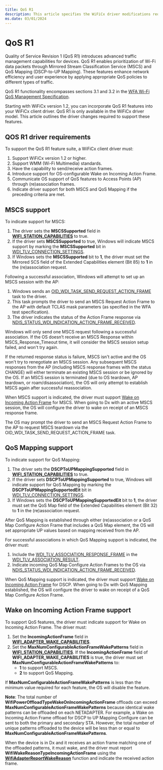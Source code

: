 ```yaml
---
title: QoS R1
description: This article specifies the WiFiCx driver modifications required for QoS R1 features, including MSCS and QoS Mapping.
ms.date: 03/01/2024
---
```


# QoS R1

Quality of Service Revision 1 (QoS R1) introduces advanced traffic management capabilities for devices. QoS R1 enables prioritization of Wi-Fi data packets through Mirrored Stream Classification Service (MSCS) and QoS Mapping (DSCP-to-UP Mapping). These features enhance network efficiency and user experience by applying appropriate QoS policies to different types of traffic. 

QoS R1 functionality encompasses sections 3.1 and 3.2 in the [WFA Wi-Fi QoS Management Specification](https://www.wi-fi.org/file/wi-fi-qos-management-specification).

Starting with WiFiCx version 1.2, you can incorporate QoS R1 features into your WiFiCx client driver. QoS R1 is only available in the WiFiCx driver model. This article outlines the driver changes required to support these features.

## QOS R1 driver requirements

To support the QoS R1 feature suite, a WiFiCx client driver must:

1.	Support WiFiCx version 1.2 or higher.
1.	Support WMM (Wi-Fi Multimedia) standards.
1.	Have the capability to send/receive action frames.
1.	Introduce support for OS-configurable Wake on Incoming Action Frame.
1.	Communicate OS support of QoS features to Access Points (AP) through (re)association frames.
1.	Indicate driver support for both MSCS and QoS Mapping if the preceding criteria are met.

## MSCS support

To indicate support for MSCS:

1. The driver sets the **MSCSSupported** field in [**WIFI_STATION_CAPABILITIES**](/windows-hardware/drivers/ddi/wificx/ns-wificx-wifi_station_capabilities) to true. 
1. If the driver sets **MSCSSupported** to true,  Windows will indicate MSCS support by marking the **MSCSSupported** bit in [WDI_TLV_CONNECTION_SETTINGS](wdi-tlv-connection-settings.md). 
1. If Windows sets the **MSCSSupported** bit to **1**, the driver must set the Mirrored SCS field of the Extended Capabilities element (Bit 85) to **1** in the (re)association request.

Following a successful association, Windows will attempt to set up an MSCS session with the AP:
 
1. Windows sends an [OID_WDI_TASK_SEND_REQUEST_ACTION_FRAME](oid-wdi-task-send-request-action-frame.md) task to the driver. 
1. This task prompts the driver to send an MSCS Request Action Frame to the AP with default TCLAS mask parameters (as specified in the WFA test specification). 
1. The driver indicates the status of the Action Frame response via [NDIS_STATUS_WDI_INDICATION_ACTION_FRAME_RECEIVED](ndis-status-wdi-indication-action-frame-received.md). 

Windows will only send one MSCS request following a successful association. If the OS doesn’t receive an MSCS Response within MSCS_Response_Timeout time, it will consider the MSCS session setup failed, and won't try again. 

If the returned response status is failure, MSCS isn't active and the OS won't try to renegotiate an MSCS session. Any subsequent MSCS responses from the AP (including MSCS response frames with the status CHANGE) will either terminate an existing MSCS session or be ignored by the OS. If an MSCS session is terminated (due to OS teardown, AP teardown, or roam/disassociation), the OS will only attempt to establish MSCS again after successful reassociation.

When MSCS support is indicated, the driver must support [Wake on Incoming Action Frame](#wake-on-incoming-action-frame) for MSCS. When going to Dx with an active MSCS session, the OS will configure the driver to wake on receipt of an MSCS response frame.

The OS may prompt the driver to send an MSCS Request Action Frame to the AP to request MSCS teardown via the OID_WDI_TASK_SEND_REQUEST_ACTION_FRAME task.

## QoS Mapping support

To indicate support for QoS Mapping:

1. The driver sets the **DSCPToUPMappingSupported** field in [**WIFI_STATION_CAPABILITIES**](/windows-hardware/drivers/ddi/wificx/ns-wificx-wifi_station_capabilities) to true. 
1. If the driver sets **DSCPToUPMappingSupported** to true, Windows will indicate support for QoS Mapping by marking the **DSCPToUPMappingSupportedEit** bit in [WDI_TLV_CONNECTION_SETTINGS](wdi-tlv-connection-settings.md). 
1. If Windows sets the **DSCPToUPMappingSupportedEit** bit to **1**, the driver must set the QoS Map field of the Extended Capabilities element (Bit 32) to **1** in the (re)association request.

After QoS Mapping is established through either (re)association or a QoS Map Configure Action Frame that includes a QoS Map element, the OS will set appropriate UP values based on mapping received from the AP. 

For successful associations in which QoS Mapping support is indicated, the driver must:
1. Include the [WDI_TLV_ASSOCIATION_RESPONSE_FRAME](wdi-tlv-association-response-frame.md) in the [WDI_TLV_ASSOCIATION_RESULT](wdi-tlv-association-result.md). 
1. Indicate incoming QoS Map Configure Action Frames to the OS via  [NDIS_STATUS_WDI_INDICATION_ACTION_FRAME_RECEIVED](ndis-status-wdi-indication-action-frame-received.md).

When QoS Mapping support is indicated, the driver must support [Wake on Incoming Action Frame](#wake-on-incoming-action-frame) for DSCP. When going to Dx with QoS Mapping established, the OS will configure the driver to wake on receipt of a QoS Map Configure Action Frame.

## Wake on Incoming Action Frame support

To support QoS features, the driver must indicate support for Wake on Incoming Action Frame. The driver must:
1. Set the **IncomingActionFrame** field in [**WIFI_ADAPTER_WAKE_CAPABILITIES**](/windows-hardware/drivers/ddi/wificx/ns-wificx-wifi_adapter_wake_capabilities).
1. Set the **MaxNumConfigurableActionFrameWakePatterns** field in [**WIFI_STATION_CAPABILITIES**](/windows-hardware/drivers/ddi/wificx/ns-wificx-wifi_station_capabilities). If the **IncomingActionFrame** field of **WIFI_ADAPTER_WAKE_CAPABILITIES** is true, the driver must set **MaxNumConfigurableActionFrameWakePatterns** to:
    * **1** to support MSCS.
    * **2** to support QoS Mapping.

If **MaxNumConfigurableActionFrameWakePatterns** is less than the minimum value required for each feature, the OS will disable the feature.

**Note**: The total number of **WifiPowerOffloadTypeWakeOnIncomingActionFrame** offloads can exceed **MaxNumConfigurableActionFrameWakePatterns** because identical wake patterns can be offloaded on each NETADAPTER. For example, a Wake on Incoming Action Frame offload for DSCP to UP Mapping Configure can be sent to both the primary and secondary STA. However, the total number of unique patterns offloaded to the device will be less than or equal to **MaxNumConfigurableActionFrameWakePatterns**. 

When the device is in Dx and it receives an action frame matching one of the offloaded patterns, it must wake, and the driver must report **WifiWakeReasonTypeIncomingActionFrame** using the [**WifiAdapterReportWakeReason**](/windows-hardware/drivers/ddi/wificx/nf-wificx-wifiadapterreportwakereason) function and indicate the received action frame.
